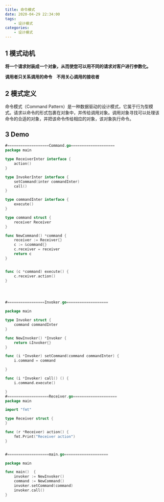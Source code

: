 ```yaml
---
title: 命令模式
date: 2020-04-29 22:34:00
tags:
    - 设计模式
categories:
    - 设计模式
---
```


## 1 模式动机

**将一个请求封装成一个对象，从而使您可以用不同的请求对客户进行参数化。**

**调用者只关系调用的命令　不用关心调用的接收者**


## 2 模式定义

命令模式（Command Pattern）是一种数据驱动的设计模式，它属于行为型模式。请求以命令的形式包裹在对象中，并传给调用对象。调用对象寻找可以处理该命令的合适的对象，并把该命令传给相应的对象，该对象执行命令。



## 3 Demo

```go
#===================Command.go====================
package main

type ReceiverInter interface {
	action()
}

type InvokerInter interface {
	setCommand(inter commandInter)
	call()
}

type commandInter interface {
	execute()
}

type command struct {
	receiver Receiver
}

func NewCommand() *command {
	receiver := Receiver{}
	c := &command{}
	c.receiver = receiver
	return c
}


func (c *command) execute() {
	c.receiver.action()
}




#=================Invoker.go===================

package main

type Invoker struct {
	command commandInter
}

func NewInvoker() *Invoker {
	return &Invoker{}
}

func (i *Invoker) setCommand(command commandInter) {
	i.command = command

}

func (i *Invoker) call() () {
	i.command.execute()

}
#===================Receiver.go====================
package main

import "fmt"

type Receiver struct {
}

func (r *Receiver) action() {
	fmt.Print("Receiver action")
}


#===================main.go====================

package main

func main()  {
	invoker := NewInvoker()
	command := NewCommand()
	invoker.setCommand(command)
	invoker.call()
}


```